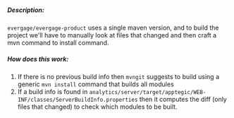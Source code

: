 ##### Description:

`evergage/evergage-product` uses a single maven version, and to build the project we'll have to manually look at files
that changed and then craft a mvn command to install command.

##### How does this work:

1. If there is no previous build info then `mvngit` suggests to build using a generic `mvn install` command that builds all modules
2. If a build info is found in `analytics/server/target/apptegic/WEB-INF/classes/ServerBuildInfo.properties` then it computes the diff (only files that changed)
to check which modules to be built.